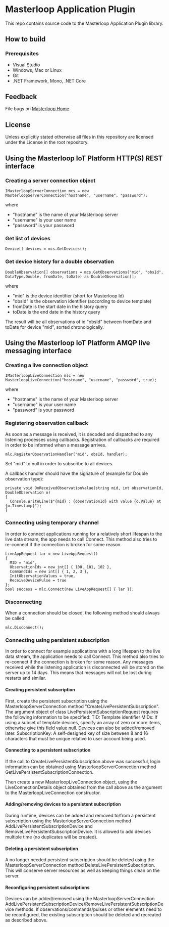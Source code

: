 ﻿# Masterloop Application Plugin

This repo contains source code to the Masterloop Application Plugin library.

## How to build

### Prerequisites
- Visual Studio
- Windows, Mac or Linux
- Git
- .NET Framework, Mono, .NET Core

## Feedback

File bugs on [Masterloop Home](https://github.com/orgs/Masterloop/projects/1).

## License

Unless explicitly stated otherwise all files in this repository are licensed under the License in the root repository.

## Using the Masterloop IoT Platform HTTP(S) REST interface

### Creating a server connection object
```
IMasterloopServerConnection mcs = new MasterloopServerConnection("hostname", "username", "password");
```
where
- "hostname" is the name of your Masterloop server
- "username" is your user name
- "password" is your password


### Get list of devices
```
Device[] devices = mcs.GetDevices();
```

### Get device history for a double observation
```
DoubleObservation[] observations = mcs.GetObservations("mid", "obsId", DataType.Double, fromDate, toDate) as DoubleObservation[];
```
where
- "mid" is the device identifier (short for Masterloop Id)
- "obsId" is the observation identifier (according to device template)
- fromDate is the start date in the history query
- toDate is the end date in the history query

The result will be all observations of id "obsId" between fromDate and toDate for device "mid", sorted chronologically.


## Using the Masterloop IoT Platform AMQP live messaging interface

### Creating a live connection object
```
IMasterloopLiveConnection mlc = new MasterloopLiveConnection("hostname", "username", "password", true);
```
where
- "hostname" is the name of your Masterloop server
- "username" is your user name
- "password" is your password

### Registering observation callback
As soon as a message is received, it is decoded and dispatched to any listening processes using callbacks.
Registration of callbacks are required in order to be informed when a message arrives.
```
mlc.RegisterObservationHandler("mid", obsId, handler);
```

Set "mid" to null in order to subscribe to all devices.

A callback handler should have the signature of (example for Double observation type):
```
private void OnReceivedObservationValue(string mid, int observationId, DoubleObservation o)
{
  Console.WriteLine($"{mid} : {observationId} with value {o.Value} at {o.Timestamp}");
}
```

### Connecting using temporary channel
In order to connect applications running for a relatively short lifespan to the live data stream, the app needs to call Connect.
This method also tries to re-connect if the connection is broken for some reason.
```
LiveAppRequest lar = new LiveAppRequest()
{
  MID = "mid",
  ObservationIds = new int[] { 100, 101, 102 },
  CommandIds = new int[] { 1, 2, 3 },
  InitObservationValues = true,
  ReceiveDevicePulse = true
};
bool success = mlc.Connect(new LiveAppRequest[] { lar });
```

### Disconnecting
When a connection should be closed, the following method should always be called:
```
mlc.Disconnect();
```

### Connecting using persistent subscription
In order to connect for example applications with a long lifespan to the live data stream, the application needs to call Connect.
This method also tries to re-connect if the connection is broken for some reason.
Any messages received while the listening application is disconnected will be stored on the server up to 14 days. This means that messages will not be lost during restarts and similar.

#### Creating persistent subscription
First, create the persistent subscription using the MasterloopServerConnection method "CreateLivePersistentSubscription".
The argument object of class LivePersistentSubscriptionRequest requires the following information to be specified:
TID: Template identifier
MIDs: If using a subset of template devices, specify an array of zero or more items, otherwise give this field value null. Devices can also be added/removed later.
SubscriptionKey: A self-designed key of size between 8 and 16 characters that must be unique relative to user account being used.

#### Connecting to a persistent subscription
If the call to CreateLivePersistentSubscription above was successful, login information can be obtained using MasterloopServerConnection method GetLivePersistentSubscriptionConnection.

Then create a new MasterloopLiveConnection object, using the LiveConnectionDetails object obtained from the call above as the argument to the MasterloopLiveConnection constructor. 

#### Adding/removing devices to a persistent subscription
During runtime, devices can be added and removed to/from a persistent subscription using the MasterloopServerConnection method AddLivePersistentSubscriptionDevice and RemoveLivePersistentSubscriptionDevice.
It is allowed to add devices multiple time (no duplicates will be created).

#### Deleting a persistent subscription
A no longer needed persistent subscription should be deleted using the MasterloopServerConnection method DeleteLivePersistentSubscription. 
This will conserve server resources as well as keeping things clean on the server.

#### Reconfiguring persistent subscriptions
Devices can be added/removed using the MasterloopServerConnection AddLivePersistentSubscriptionDevice/RemoveLivePersistentSubscriptionDevice methods.
If observations/commands/pulses or other elements need to be reconfigured, the existing subscription should be deleted and recreated as described above.
